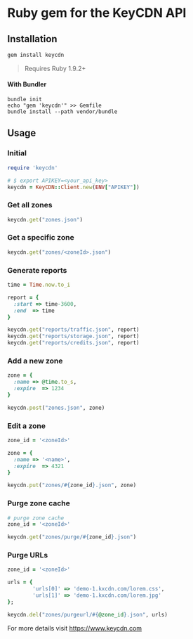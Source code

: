 # Ruby gem for the KeyCDN API


## Installation

``` bash
gem install keycdn
```

> Requires Ruby 1.9.2+

#### With Bundler

```
bundle init
echo "gem 'keycdn'" >> Gemfile
bundle install --path vendor/bundle
```

## Usage

### Initial
```ruby
require 'keycdn'

# $ export APIKEY=<your_api_key>
keycdn = KeyCDN::Client.new(ENV["APIKEY"])
```

### Get all zones
```ruby
keycdn.get("zones.json")
```

### Get a specific zone
```ruby
keycdn.get("zones/<zoneId>.json")
```

### Generate reports
```ruby
time = Time.now.to_i

report = {
  :start => time-3600,
  :end  => time
}

keycdn.get("reports/traffic.json", report)
keycdn.get("reports/storage.json", report)
keycdn.get("reports/credits.json", report)
```

### Add a new zone
```ruby
zone = {
  :name => @time.to_s,
  :expire  => 1234
}

keycdn.post("zones.json", zone)
```

### Edit a zone
```ruby
zone_id = '<zoneId>'

zone = {
  :name => '<name>',
  :expire  => 4321
}

keycdn.put("zones/#{zone_id}.json", zone)
```

### Purge zone cache
```ruby
# purge zone cache
zone_id = '<zoneId>'

keycdn.get("zones/purge/#{zone_id}.json")
```

### Purge URLs
```ruby
zone_id = '<zoneId>'

urls = {
        'urls[0]' => 'demo-1.kxcdn.com/lorem.css',
        'urls[1]' => 'demo-1.kxcdn.com/lorem.jpg'
};

keycdn.del("zones/purgeurl/#{@zone_id}.json", urls)

```


For more details visit https://www.keycdn.com
